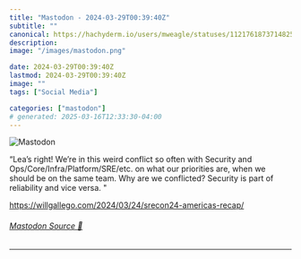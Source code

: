 ```yaml
---
title: "Mastodon - 2024-03-29T00:39:40Z"
subtitle: ""
canonical: https://hachyderm.io/users/mweagle/statuses/112176187371482511
description:
image: "/images/mastodon.png"

date: 2024-03-29T00:39:40Z
lastmod: 2024-03-29T00:39:40Z
image: ""
tags: ["Social Media"]

categories: ["mastodon"]
# generated: 2025-03-16T12:33:30-04:00
---
```

![Mastodon](/images/mastodon.png)

<p>“Lea’s right! We’re in this weird conflict so often with Security and Ops/Core/Infra/Platform/SRE/etc. on what our priorities are, when we should be on the same team. Why are we conflicted? Security is part of reliability and vice versa. &quot;</p><p><a href="https://willgallego.com/2024/03/24/srecon24-americas-recap/" target="_blank" rel="nofollow noopener noreferrer" translate="no"><span class="invisible">https://</span><span class="ellipsis">willgallego.com/2024/03/24/sre</span><span class="invisible">con24-americas-recap/</span></a></p>


###### [Mastodon Source 🐘](https://hachyderm.io/@mweagle/112176187371482511)

___
